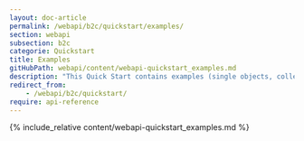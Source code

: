 ```yaml
---
layout: doc-article
permalink: /webapi/b2c/quickstart/examples/
section: webapi
subsection: b2c
categorie: Quickstart
title: Examples
gitHubPath: webapi/content/webapi-quickstart_examples.md
description: "This Quick Start contains examples (single objects, collections, geo-json object) of curl requests to Stellantis End User API for ex Groupe PSA brands (Citroën, DS, Peugeot, Opel and Vauxhall)."
redirect_from: 
    - /webapi/b2c/quickstart/
require: api-reference
---
```

{% include_relative content/webapi-quickstart_examples.md %}